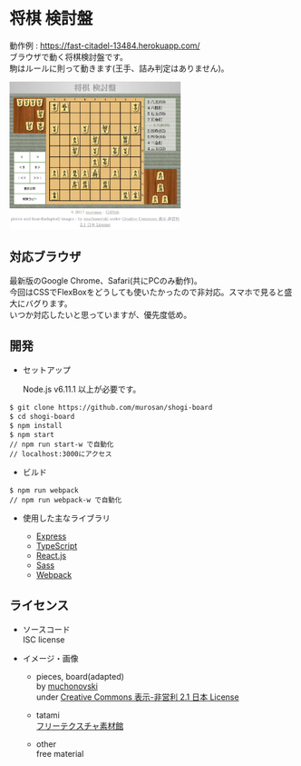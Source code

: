 # 将棋 検討盤

動作例 : https://fast-citadel-13484.herokuapp.com/  
ブラウザで動く将棋検討盤です。  
駒はルールに則って動きます(王手、詰み判定はありません)。

<img src="https://github.com/murosan/pictures-for-readme/blob/master/shogi-board-ex.png" width="60%;">

## 対応ブラウザ

最新版のGoogle Chrome、Safari(共にPCのみ動作)。  
今回はCSSでFlexBoxをどうしても使いたかったので非対応。スマホで見ると盛大にバグります。  
いつか対応したいと思っていますが、優先度低め。

## 開発

- セットアップ

  Node.js v6.11.1 以上が必要です。

```
$ git clone https://github.com/murosan/shogi-board
$ cd shogi-board
$ npm install
$ npm start
// npm run start-w で自動化
// localhost:3000にアクセス
```

- ビルド

```
$ npm run webpack
// npm run webpack-w で自動化
```

- 使用した主なライブラリ

  - [Express](https://github.com/expressjs/express)
  - [TypeScript](https://github.com/Microsoft/TypeScript)
  - [React.js](https://github.com/facebook/react)
  - [Sass](https://github.com/sass/sass)
  - [Webpack](https://github.com/webpack/webpack)


## ライセンス

- ソースコード  
  ISC license

- イメージ・画像
  - pieces, board(adapted)  
    by [muchonovski](http://mucho.girly.jp/bona)  
    under [Creative Commons 表示-非営利 2.1 日本 License](https://creativecommons.org/licenses/by-nc/2.1/jp/)

  - tatami  
    [フリーテクスチャ素材館](https://free-texture.net/seamless-pattern/tatami01.html)

  - other  
    free material
